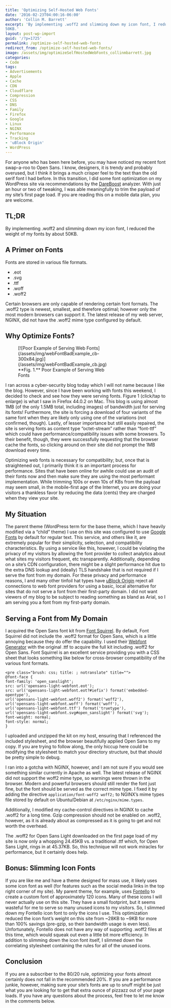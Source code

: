 ```yaml
---
title: 'Optimizing Self-Hosted Web Fonts'
date: '2016-02-23T04:00:16-06:00'
author: 'Collin M. Barrett'
excerpt: 'By implementing .woff2 and slimming down my icon font, I reduced the weight of my site''s fonts by about
50KB.'
layout: post-wp-import
guid: '/?p=1725'
permalink: /optimize-self-hosted-web-fonts
redirect_from: /optimize-self-hosted-web-fonts/
image: /assets/img/optimizeSelfHostedWebFonts_collinmbarrett.jpg
categories:
- Code
tags:
- Advertisements
- Apple
- Cache
- CDN
- Cloudflare
- Compression
- CSS
- DNS
- Family
- Firefox
- Google
- Linux
- NGINX
- Performance
- Tracking
- 'uBlock Origin'
- WordPress
---
```


For anyone who has been here before, you may have noticed my recent font swap-a-roo to Open Sans. I know, designers, it
is trendy and probably overused, but I think it brings a much crisper feel to the text than the old serif font I had
before. In this transition, I did some font optimization on my WordPress site via recommendations by the
[DareBoost](https://www.dareboost.com/en) analyzer. With just an hour or two of tweaking, I was able meaningfully to
trim the payload of my site’s first page load. If you are reading this on a mobile data plan, you are welcome.

## TL;DR

By implementing .woff2 and slimming down my icon font, I reduced the weight of my fonts by about 50KB.

## A Primer on Fonts

Fonts are stored in various file formats.

- .eot
- .svg
- .ttf
- .woff
- .woff2

Certain browsers are only capable of rendering certain font formats. The .woff2 type is newest, smallest, and therefore
optimal; however only the most modern browsers can support it. The latest release of my web server, NGINX, did not have
the .woff2 mime type configured by default.

## Why Optimize Fonts?

<figure aria-describedby="caption-attachment-1733" class="wp-caption alignright" id="attachment_1733"
    style="width: 300px">[![Poor Example of Serving Web
    Fonts](/assets/img/webFontBadExample_cb-300x84.jpg)](/assets/img/webFontBadExample_cb.jpg)
    <figcaption class="wp-caption-text" id="caption-attachment-1733">**Fig. 1.** Poor Example of Serving Web Fonts
    </figcaption>
</figure>

I ran across a cyber-security blog today which I will not name because I like the blog. However, since I have been
working with fonts this weekend, I decided to check and see how they were serving fonts. Figure 1 (click/tap to enlarge)
is what I saw in Firefox 44.0.2 on Mac. This blog is using almost 1MB (of the only 1.5MB total, including images) of
bandwidth just for serving its fonts! Furthermore, the site is forcing a download of four variants of the same font when
they are likely only using one of the variations (not confirmed, though). Lastly, of lesser importance but still easily
repaired, the site is serving fonts as content type “octet-stream” rather than “font-ttf” which could have
performance/compatibility issues with some browsers. To their benefit, though, they were successfully requesting that
the browser cache the fonts, so clicking around on their site did not prompt the 1MB download every time.

Optimizing web fonts is necessary for compatibility; but, once that is straightened out, I primarily think it is an
important process for performance. Sites that have been online for awhile could use an audit of their fonts now and then
make sure they are using the most performant implementation. While trimming 100s or even 10s of KBs from the payload may
seem small, in the mobile-first age of the Internet, you are doing your visitors a thankless favor by reducing the data
(cents) they are charged when they view your site.

## My Situation

The parent theme (WordPress term for the base theme, which I have heavily modified via a “child” theme) I use on this
site was configured to use [Google Fonts](https://fonts.google.com/ "Google Fonts") by default for regular text. This
service, and others like it, are extremely popular for their simplicity, selection, and compatibility characteristics.
By using a service like this, however, I could be violating the privacy of my visitors by allowing the font provider to
collect analytics about what sites my visitors frequent, etc transparently. Additionally, depending on a site’s CDN
configuration, there might be a slight performance hit due to the extra DNS lookup and (ideally) TLS handshake that is
not required if I serve the font from my domain. For these privacy and performance reasons, I and many other tinfoil hat
types have [uBlock Origin](https://github.com/gorhill/uBlock "uBlock Origin - GitHub") reject all connections to web
font providers for using a basic, local alternative for sites that do not serve a font from their first-party domain. I
did not want viewers of my blog to be subject to reading something as bland as Arial, so I am serving you a font from my
first-party domain.

## Serving a Font from My Domain

I acquired the Open Sans font kit from [Font Squirrel](https://www.fontsquirrel.com/fonts/open-sans "Open Sans - Font
Squirrel"). By default, Font Squirrel did not include the .woff2 format for Open Sans, which is a little annoying
because they do offer the capability. I used their [Webfont
Generator](https://www.fontsquirrel.com/tools/webfont-generator "Webfont Generator - Font Squirrel") with the original
.ttf to acquire the full kit including .woff2 for Open Sans. Font Squirrel is an excellent service providing you with a
CSS sheet that looks something like below for cross-browser compatibility of the various font formats.

```
<pre class="brush: css; title: ; notranslate" title="">
@font-face {
font-family: 'open_sanslight';
src: url('opensans-light-webfont.eot');
src: url('opensans-light-webfont.eot?#iefix') format('embedded-opentype'),
url('opensans-light-webfont.woff2') format('woff2'),
url('opensans-light-webfont.woff') format('woff'),
url('opensans-light-webfont.ttf') format('truetype'),
url('opensans-light-webfont.svg#open_sanslight') format('svg');
font-weight: normal;
font-style: normal;
}
```

I uploaded and unzipped the kit on my host, ensuring that I referenced the included stylesheet, and the browser beautifully applied Open Sans to my copy. If you are trying to follow along, the only hiccup here could be modifying the stylesheet to match your directory structure, but that should be pretty simple to debug.

I ran into a gotcha with NGINX, however, and I am not sure if you would see something similar currently in Apache as well. The latest release of NGINX did not support the woff2 mime type, so warnings were thrown in the browser. Modern and powerful browsers should still render the font just fine, but the font should be served as the correct mime type. I fixed it by adding the directive `application/font-woff2 woff2;` to NGINX’s mime types file stored by default on Ubuntu/Debian at `/etc/nginx/mime.types`.

Additionally, I modified my cache-control directives in NGINX to cache .woff2 for a long time. Gzip compression should not be enabled on .woff2, however, as it is already about as compressed as it is going to get and not worth the overhead.

The .woff2 for Open Sans Light downloaded on the first page load of my site is now only a whopping 24.45KB vs. a traditional .ttf which, for Open Sans Light, rings in at 45.37KB. So, this technique will not work miracles for performance, but it certainly does help.

## Bonus: Slimming Icon Fonts

If you are like me and have a theme designed for mass use, it likely uses some icon font as well (for features such as the social media links in the top right corner of my site). My parent theme, for example, uses [Fontello](https://fontello.com/) to create a custom font of approximately 120 icons. Many of these icons I will never actually use on this site. They have a small footprint, but it seems wasteful for me to serve so many unused icons to my visitors. So, I slimmed down my Fontello icon font to only the icons I use. This optimization reduced the icon font’s weight on this site from ~28KB to ~9KB for more than 100% savings (pre-gzip, so their bandwidth usage is even less). Unfortunately, Fontello does not have any way of supporting .woff2 files at this time, which would squeak out even a little bit more efficiency. In addition to slimming down the icon font itself, I slimmed down the correlating stylesheet containing the rules for all of the unused icons.

## Conclusion

If you are a subscriber to the 80/20 rule, optimizing your fonts almost certainly does not fall in the recommended 20%. If you are a performance junkie, however, making sure your site’s fonts are up to snuff might be just what you are looking for to get that extra ounce of pizzazz out of your page loads. If you have any questions about the process, feel free to let me know in the comments below.